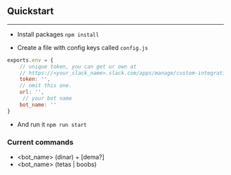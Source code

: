 ## Quickstart
---
- Install packages
`npm install`

- Create a file with config keys called `config.js` 
```js
exports.env = {
    // unique token, you can get ur own at
    // https://<your_slack_name>.slack.com/apps/manage/custom-integrations
    token: '',
    // omit this one.  
    url: '',
     // your bot name
    bot_name: ''
}
```

- And run it
`npm run start`

### Current commands
- <bot_name> (dinar) + [dema?] 
- <bot_name> (tetas | boobs)